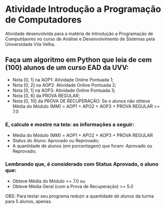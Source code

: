 # Atividade Introdução a Programação de Computadores
Atividade desenvolvida para a matéria de Introdução a Programação de Computdaores no curso de Análise e Desenvolvimento de Sistemas pela Universidade Vila Velha.

## Faça um algoritmo em Python que leia de cem (100) alunos de um curso EAD da UVV:
* Nota [0, 1] na AOP1: Atividade Online Pontuada 1; 
* Nota [0, 2] na AOP2: Atividade Online Pontuada 2; 
* Nota [0, 1] na AOP3: Atividade Online Pontuada 3; 
* Nota [0, 6] da PROVA REGULAR;
* Nota [0, 10] da PROVA DE RECUPERAÇÃO: Se o alunos não obteve Média do Módulo (MM) = AOP1 + APO2 + AOP3 + PROVA REGULAR >= 7.0 

### E, calcule e mostre na tela: as informações a seguir: 

* Média do Módulo (MM) = AOP1 + APO2 + AOP3 + PROVA REGULAR
* Status do Aluno: Aprovado ou Reprovado;
* A quantidade de alunos (em porcentagem) que foram: Aprovado ou Reprovado; 

### Lembrando que, é considerado com Status Aprovado, o aluno que: 

* Obteve Média do Módulo >= 7.0 ou 
* Obteve Média Geral (com a Prova de Recuperação) >= 5.0 

OBS: Para testar seu programa reduzir a quantidade de alunos da turma para 5 alunos, apenas. 
